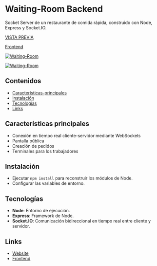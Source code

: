# Waiting-Room Backend

Socket Server de un restaurante de comida rápida, construido con Node, Express y Socket.IO.

[VISTA PREVIA](https://waiting-room-carlosbarondev.onrender.com/)

[Frontend](https://github.com/carlosbarondev/waiting-room-frontend)

[![Waiting-Room](https://res.cloudinary.com/dyi0p8m1g/image/upload/v1650132341/waiting-room/public_qjzuxy.png)](https://waiting-room-carlosbarondev.herokuapp.com/)

[![Waiting-Room](https://res.cloudinary.com/dyi0p8m1g/image/upload/v1650132340/waiting-room/table_n8kf4b.png)](https://waiting-room-carlosbarondev.herokuapp.com/)

## Contenidos

- [Características-principales](#Características-principales)
- [Instalación](#Instalación)
- [Tecnologías](#Tecnologías)
- [Links](#Links)

## Características principales

* Conexión en tiempo real cliente-servidor mediante WebSockets
* Pantalla pública
* Creación de pedidos
* Terminales para los trabajadores

## Instalación

* Ejecutar `npm install` para reconstruir los módulos de Node.
* Configurar las variables de entorno.

## Tecnologías

* **Node**: Entorno de ejecución.
* **Express**: Framework de Node.
* **Socket.IO**: Comunicación bidireccional en tiempo real entre cliente y servidor.

## Links

* [Website](https://waiting-room-carlosbarondev.onrender.com/)
* [Frontend](https://github.com/carlosbarondev/waiting-room-frontend)
